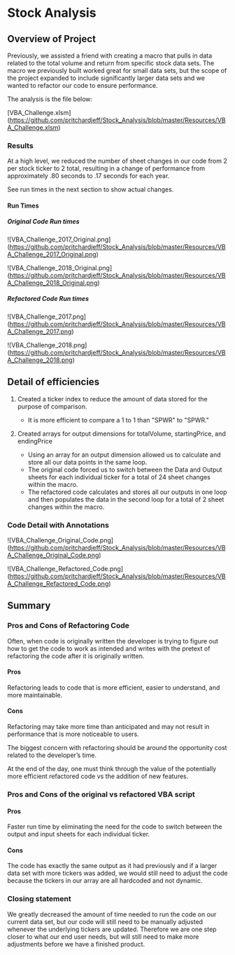 # Stock Analysis

## Overview of Project

Previously, we assisted a friend with creating a macro that pulls in data related to the total volume and return from specific stock data sets. 
The macro we previously built worked great for small data sets, but the scope of the project expanded to include significantly larger data sets and we wanted to refactor our code to ensure performance.

The analysis is the file below:

[VBA_Challenge.xlsm] (https://github.com/pritchardjeff/Stock_Analysis/blob/master/Resources/VBA_Challenge.xlsm)

### Results

At a high level, we reduced the number of sheet changes in our code from 2 per stock ticker to 2 total, resulting in a change of performance from approximately .80 seconds to .17 seconds for each year.

See run times in the next section to show actual changes.

#### Run Times

##### Original Code Run times

![VBA_Challenge_2017_Original.png] (https://github.com/pritchardjeff/Stock_Analysis/blob/master/Resources/VBA_Challenge_2017_Original.png)

![VBA_Challenge_2018_Original.png] (https://github.com/pritchardjeff/Stock_Analysis/blob/master/Resources/VBA_Challenge_2018_Original.png)


##### Refactored Code Run times

![VBA_Challenge_2017.png] (https://github.com/pritchardjeff/Stock_Analysis/blob/master/Resources/VBA_Challenge_2017.png)

![VBA_Challenge_2018.png] (https://github.com/pritchardjeff/Stock_Analysis/blob/master/Resources/VBA_Challenge_2018.png)

## Detail of efficiencies 

1. Created a ticker index to reduce the amount of data stored for the purpose of comparison. 
	- It is more efficient to compare a 1 to 1 than "SPWR" to "SPWR."

2. Created arrays for output dimensions for totalVolume, startingPrice, and endingPrice
	- Using an array for an output dimension allowed us to calculate and store all our data points in the same loop.
	- The original code forced us to switch between the Data and Output sheets for each individual ticker for a total of 24 sheet changes within the macro. 
	- The refactored code calculates and stores all our outputs in one loop and then populates the data in the second loop for a total of 2 sheet changes within the macro.

### Code Detail with Annotations

![VBA_Challenge_Original_Code.png] (https://github.com/pritchardjeff/Stock_Analysis/blob/master/Resources/VBA_Challenge_Original_Code.png)

![VBA_Challenge_Refactored_Code.png] (https://github.com/pritchardjeff/Stock_Analysis/blob/master/Resources/VBA_Challenge_Refactored_Code.png)


## Summary

### Pros and Cons of Refactoring Code

Often, when code is originally written the developer is trying to figure out how to get the code to work as intended and writes with the pretext of refactoring the code after it is originally written.

#### Pros

Refactoring leads to code that is more efficient, easier to understand, and more maintainable.

#### Cons

Refactoring may take more time than anticipated and may not result in performance that is more noticeable to users. 

The biggest concern with refactoring should be around the opportunity cost related to the developer’s time. 

At the end of the day, one must think through the value of the potentially more efficient refactored code vs the addition of new features.

### Pros and Cons of the original vs refactored VBA script

#### Pros

Faster run time by eliminating the need for the code to switch between the output and input sheets for each individual ticker.

#### Cons

The code has exactly the same output as it had previously and if a larger data set with more tickers was added, we would still need to adjust the code because the tickers in our array are all hardcoded and not dynamic.

### Closing statement

We greatly decreased the amount of time needed to run the code on our current data set, but our code will still need to be manually adjusted whenever the underlying tickers are updated. Therefore we are one step closer to what our end user needs, but will still need to make more adjustments before we have a finished product.




